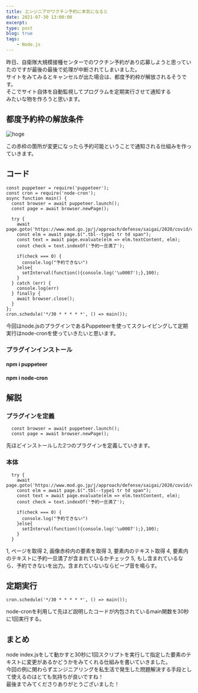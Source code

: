 ```yaml
---
title: エンジニアがワクチン予約に本気になると
date: 2021-07-30 13:00:00
excerpt:
type: post
blog: true
tags:
    - Node.js
---
```


昨日、自衛隊大規模接種センターでのワクチン予約があり応募しようと思っていたのですが最後の最後で処理が中断されてしまいました。  
サイトをみてみるとキャンセルが出た場合は、都度予約枠が解放されるそうです。  
そこでサイト自体を自動監視してプログラムを定期実行させて通知する  
みたいな物を作ろうと思います。
<br>

## 都度予約枠の解放条件

![hoge](https://pedantic-goldberg-e70663.netlify.app/image/07312346.png)  

この赤枠の箇所が変更になったら予約可能ということで通知される仕組みを作っていきます。

## コード

```
const puppeteer = require('puppeteer');
const cron = require('node-cron');
async function main() {
  const browser = await puppeteer.launch();
  const page = await browser.newPage();

  try {
    await page.goto('https://www.mod.go.jp/j/approach/defense/saigai/2020/covid/center.html');
    const elm = await page.$(".tbl--type1 tr td span");
    const text = await page.evaluate(elm => elm.textContent, elm);
    const check = text.indexOf('予約一旦満了');

    if(check === 0) {
      console.log("予約できない")
    }else{
      setInterval(function(){console.log('\u0007');},100);
    }
  } catch (err) {
    console.log(err)
  } finally {
    await browser.close();
  }
};
cron.schedule('*/30 * * * * *', () => main());
```

今回はnode.jsのプラグインであるPuppeteerを使ってスクレイピングして定期実行はnode-cronを使っていきたいと思います。  

### プラグインインストール

#### npm i puppeteer

#### npm i node-cron

## 解説

### プラグインを定義

```
  const browser = await puppeteer.launch();
  const page = await browser.newPage();
```
先ほどインストールした2つのプラグインを定義していきます。

### 本体

```
  try {
    await page.goto('https://www.mod.go.jp/j/approach/defense/saigai/2020/covid/center.html');
    const elm = await page.$(".tbl--type1 tr td span");
    const text = await page.evaluate(elm => elm.textContent, elm);
    const check = text.indexOf('予約一旦満了');

    if(check === 0) {
      console.log("予約できない")
    }else{
      setInterval(function(){console.log('\u0007');},100);
    }
  }
```

1, ページを取得
2, 画像赤枠内の要素を取得
3, 要素内のテキスト取得
4, 要素内のテキストに予約一旦満了が含まれているかチェック
5, もし含まれているなら、予約できないを出力。含まれていないならビープ音を鳴らす。

## 定期実行

```
cron.schedule('*/30 * * * * *', () => main());
```
node-cronを利用して先ほど説明したコードが内包されているmain関数を30秒に1回実行する。


## まとめ
node index.jsをして動かすと30秒に1回スクリプトを実行して指定した要素のテキストに変更があるかどうかをみてくれる仕組みを書いていきました。  
今回の例に関わらずエンジニアリングを私生活で発生した問題解決する手段として使えるのはとても気持ちが良いですね！  
最後までみてくださりありがとうございました！